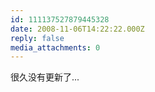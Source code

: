 ```yaml
---
id: 111137527879445328
date: 2008-11-06T14:22:22.000Z
reply: false
media_attachments: 0
---
```


很久没有更新了...

